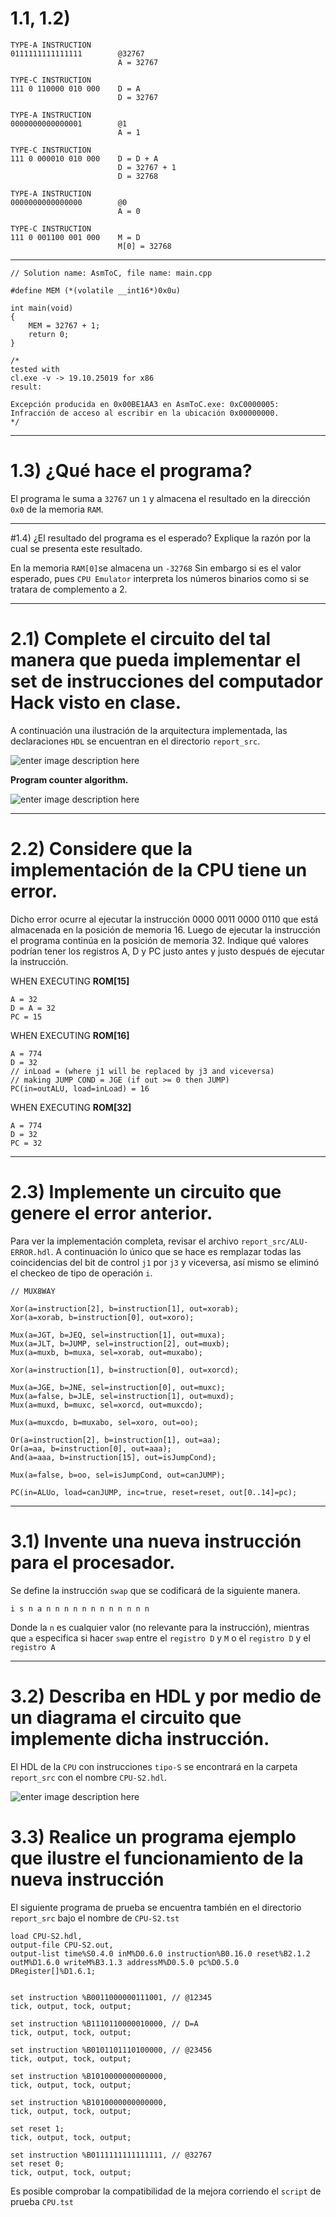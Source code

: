 # 1.1, 1.2)

    TYPE-A INSTRUCTION
    0111111111111111        @32767
                            A = 32767

    TYPE-C INSTRUCTION
    111 0 110000 010 000    D = A
                            D = 32767

    TYPE-A INSTRUCTION
    0000000000000001        @1
                            A = 1

    TYPE-C INSTRUCTION
    111 0 000010 010 000    D = D + A
                            D = 32767 + 1
                            D = 32768

    TYPE-A INSTRUCTION
    0000000000000000        @0
                            A = 0

    TYPE-C INSTRUCTION
    111 0 001100 001 000    M = D
                            M[0] = 32768

---
    
    // Solution name: AsmToC, file name: main.cpp
    
    #define MEM (*(volatile __int16*)0x0u)
    
    int main(void)
    {
        MEM = 32767 + 1;
        return 0;
    }
    
    /*
    tested with
    cl.exe -v -> 19.10.25019 for x86
    result:
    
    Excepción producida en 0x00BE1AA3 en AsmToC.exe: 0xC0000005: Infracción de acceso al escribir en la ubicación 0x00000000.
    */

---

# 1.3) ¿Qué hace el programa?
El programa le suma a `32767` un `1` y almacena el resultado en la dirección `0x0` de la memoria `RAM`.

---

#1.4) ¿El resultado del programa es el esperado? Explique la razón por la cual se presenta este resultado.

En la memoria `RAM[0]`se almacena un `-32768` Sin embargo si es el valor esperado, pues `CPU Emulator` interpreta los números binarios como si se tratara de complemento a 2.

---

# 2.1) Complete el circuito del tal manera que pueda implementar el set de instrucciones del computador Hack visto en clase.

A continuación una ilustración de la arquitectura implementada, las declaraciones `HDL` se encuentran en el directorio `report_src`.

![enter image description here](https://i.imgur.com/pdn6Dru.jpg)

**Program counter algorithm.**

![enter image description here](https://i.imgur.com/QauZtZY.jpg)

---

# 2.2) Considere que la implementación de la CPU tiene un error. 
Dicho error ocurre al ejecutar la instrucción 0000 0011 0000 0110 que está almacenada en la posición de memoria 16. Luego de ejecutar la instrucción el programa continúa en la posición de memoria 32. Indique qué valores podrían tener los registros A, D y PC justo antes y justo después de ejecutar la instrucción.

WHEN EXECUTING **ROM[15]**

    A = 32
    D = A = 32
    PC = 15

WHEN EXECUTING  **ROM[16]**

    A = 774
    D = 32
    // inLoad = (where j1 will be replaced by j3 and viceversa)
    // making JUMP COND = JGE (if out >= 0 then JUMP)
    PC(in=outALU, load=inLoad) = 16

WHEN EXECUTING **ROM[32]**

    A = 774
    D = 32
    PC = 32

---

# 2.3) Implemente un circuito que genere el error anterior.

Para ver la implementación completa, revisar el archivo `report_src/ALU-ERROR.hdl`.
A continuación lo único que se hace es remplazar todas las coincidencias del bit de control `j1` por `j3`  y viceversa, así mismo se eliminó el checkeo de tipo de operación `i`.

    // MUX8WAY

    Xor(a=instruction[2], b=instruction[1], out=xorab);
    Xor(a=xorab, b=instruction[0], out=xoro);

    Mux(a=JGT, b=JEQ, sel=instruction[1], out=muxa);
    Mux(a=JLT, b=JUMP, sel=instruction[2], out=muxb);
    Mux(a=muxb, b=muxa, sel=xorab, out=muxabo);

    Xor(a=instruction[1], b=instruction[0], out=xorcd);

    Mux(a=JGE, b=JNE, sel=instruction[0], out=muxc);
    Mux(a=false, b=JLE, sel=instruction[1], out=muxd);
    Mux(a=muxd, b=muxc, sel=xorcd, out=muxcdo);

    Mux(a=muxcdo, b=muxabo, sel=xoro, out=oo);

    Or(a=instruction[2], b=instruction[1], out=aa);
    Or(a=aa, b=instruction[0], out=aaa);
    And(a=aaa, b=instruction[15], out=isJumpCond);

    Mux(a=false, b=oo, sel=isJumpCond, out=canJUMP);

    PC(in=ALUo, load=canJUMP, inc=true, reset=reset, out[0..14]=pc);

---

# 3.1) Invente una nueva instrucción para el procesador.

Se define la instrucción `swap` que se codificará de la siguiente manera.

    i s n a n n n n n n n n n n n n

Donde la `n` es cualquier valor (no relevante para la instrucción), mientras que `a` especifica si hacer `swap` entre el `registro D` y `M` o el `registro D` y el `registro A`

---

# 3.2) Describa en HDL y por medio de un diagrama el circuito que implemente dicha instrucción.

El HDL de la `CPU` con instrucciones `tipo-S` se encontrará en la carpeta `report_src` con el nombre `CPU-S2.hdl`.

![enter image description here](https://i.imgur.com/RNVkFcZ.jpg)

# 3.3) Realice un programa ejemplo que ilustre el funcionamiento de la nueva instrucción
El siguiente programa de prueba se encuentra también en el directorio `report_src` bajo el nombre de `CPU-S2.tst`

    load CPU-S2.hdl,
    output-file CPU-S2.out,
    output-list time%S0.4.0 inM%D0.6.0 instruction%B0.16.0 reset%B2.1.2 outM%D1.6.0 writeM%B3.1.3 addressM%D0.5.0 pc%D0.5.0 DRegister[]%D1.6.1;
    
    
    set instruction %B0011000000111001, // @12345
    tick, output, tock, output;
    
    set instruction %B1110110000010000, // D=A
    tick, output, tock, output;
    
    set instruction %B0101101110100000, // @23456
    tick, output, tock, output;
    
    set instruction %B1010000000000000,
    tick, output, tock, output;
    
    set instruction %B1010000000000000,
    tick, output, tock, output;
    
    set reset 1;
    tick, output, tock, output;
    
    set instruction %B0111111111111111, // @32767
    set reset 0;
    tick, output, tock, output;

Es posible comprobar la compatibilidad de la mejora corriendo el `script` de prueba `CPU.tst`
